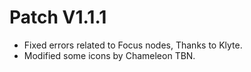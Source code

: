 ﻿# Patch V1.1.1
* Fixed errors related to Focus nodes, Thanks to Klyte.
* Modified some icons by Chameleon TBN.